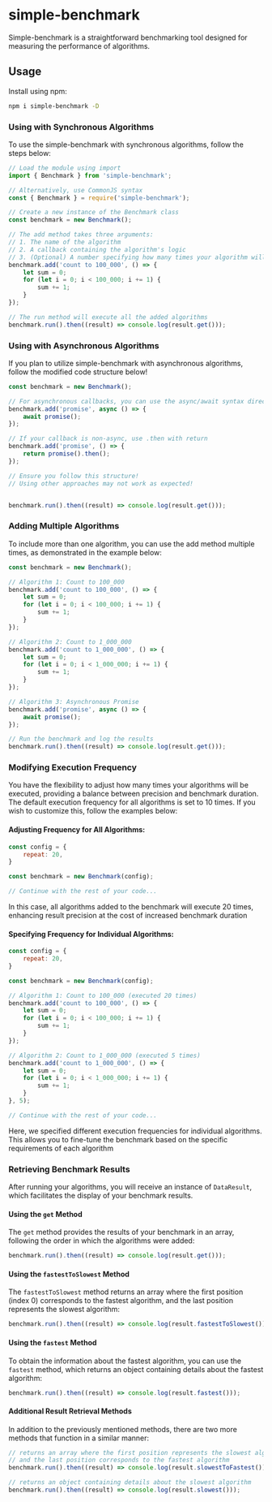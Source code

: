 # simple-benchmark

Simple-benchmark is a straightforward benchmarking tool designed for measuring the performance of algorithms.


## Usage

Install using npm:

```bash
npm i simple-benchmark -D
```

### Using with Synchronous Algorithms

To use the simple-benchmark with synchronous algorithms, follow the steps below:

```js
// Load the module using import
import { Benchmark } from 'simple-benchmark';

// Alternatively, use CommonJS syntax
const { Benchmark } = require('simple-benchmark');

// Create a new instance of the Benchmark class
const benchmark = new Benchmark();

// The add method takes three arguments:
// 1. The name of the algorithm
// 2. A callback containing the algorithm's logic
// 3. (Optional) A number specifying how many times your algorithm will be executed
benchmark.add('count to 100_000', () => {
    let sum = 0;
    for (let i = 0; i < 100_000; i += 1) {
        sum += 1;
    }
});

// The run method will execute all the added algorithms
benchmark.run().then((result) => console.log(result.get()));
```

### Using with Asynchronous Algorithms

If you plan to utilize simple-benchmark with asynchronous algorithms, follow the modified code structure below!

```js
const benchmark = new Benchmark();

// For asynchronous callbacks, you can use the async/await syntax directly
benchmark.add('promise', async () => {
    await promise();
});

// If your callback is non-async, use .then with return
benchmark.add('promise', () => {
    return promise().then();
});

// Ensure you follow this structure!
// Using other approaches may not work as expected!


benchmark.run().then((result) => console.log(result.get()));
```

### Adding Multiple Algorithms

To include more than one algorithm, you can use the add method multiple times, as demonstrated in the example below:

```js
const benchmark = new Benchmark();

// Algorithm 1: Count to 100_000
benchmark.add('count to 100_000', () => {
    let sum = 0;
    for (let i = 0; i < 100_000; i += 1) {
        sum += 1;
    }
});

// Algorithm 2: Count to 1_000_000
benchmark.add('count to 1_000_000', () => {
    let sum = 0;
    for (let i = 0; i < 1_000_000; i += 1) {
        sum += 1;
    }
});

// Algorithm 3: Asynchronous Promise
benchmark.add('promise', async () => {
    await promise();
});

// Run the benchmark and log the results
benchmark.run().then((result) => console.log(result.get()));
```

### Modifying Execution Frequency

You have the flexibility to adjust how many times your algorithms will be executed, providing a balance between precision and benchmark duration. The default execution frequency for all algorithms is set to 10 times. If you wish to customize this, follow the examples below:

#### Adjusting Frequency for All Algorithms:

```js
const config = {
    repeat: 20,
}

const benchmark = new Benchmark(config);

// Continue with the rest of your code...
```

In this case, all algorithms added to the benchmark will execute 20 times, enhancing result precision at the cost of increased benchmark duration

#### Specifying Frequency for Individual Algorithms:

```js
const config = {
    repeat: 20,
}

const benchmark = new Benchmark(config);

// Algorithm 1: Count to 100_000 (executed 20 times)
benchmark.add('count to 100_000', () => {
    let sum = 0;
    for (let i = 0; i < 100_000; i += 1) {
        sum += 1;
    }
});

// Algorithm 2: Count to 1_000_000 (executed 5 times)
benchmark.add('count to 1_000_000', () => {
    let sum = 0;
    for (let i = 0; i < 1_000_000; i += 1) {
        sum += 1;
    }
}, 5);

// Continue with the rest of your code...
```

Here, we specified different execution frequencies for individual algorithms. This allows you to fine-tune the benchmark based on the specific requirements of each algorithm

### Retrieving Benchmark Results

After running your algorithms, you will receive an instance of `DataResult`, which facilitates the display of your benchmark results.


#### Using the `get` Method

The `get` method provides the results of your benchmark in an array, following the order in which the algorithms were added:

```js
benchmark.run().then((result) => console.log(result.get()));
```

#### Using the `fastestToSlowest` Method

The `fastestToSlowest` method returns an array where the first position (index 0) corresponds to the fastest algorithm, and the last position represents the slowest algorithm:

```js
benchmark.run().then((result) => console.log(result.fastestToSlowest()));
```

#### Using the `fastest` Method

To obtain the information about the fastest algorithm, you can use the `fastest` method, which returns an object containing details about the fastest algorithm:

```js
benchmark.run().then((result) => console.log(result.fastest()));
```

#### Additional Result Retrieval Methods

In addition to the previously mentioned methods, there are two more methods that function in a similar manner:

```js
// returns an array where the first position represents the slowest algorithm, 
// and the last position corresponds to the fastest algorithm
benchmark.run().then((result) => console.log(result.slowestToFastest()));

// returns an object containing details about the slowest algorithm
benchmark.run().then((result) => console.log(result.slowest()));
```